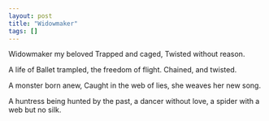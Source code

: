 ```yaml
---
layout: post
title: "Widowmaker"
tags: []
---
```


Widowmaker my beloved
Trapped and caged,
Twisted without reason.

A life of Ballet trampled,
the freedom of flight. 
Chained, and twisted.

A monster born anew, 
Caught in the web of lies,
she weaves her new song.

A huntress being hunted by the past,
a dancer without love,
a spider with a web but no silk.